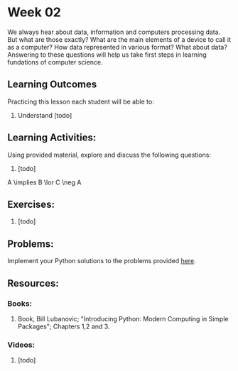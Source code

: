 # Week 02

We always hear about data, information and computers processing data. But what are those exactly? What are the main elements of a device to call it as a computer? How data represented in various format? What about data? Answering to these questions will help us take first steps in learning fundations of computer science.

## Learning Outcomes

Practicing this lesson each student will be able to:

1. Understand [todo]

## Learning Activities:

Using provided material, explore and discuss the following questions:

1. [todo]

A \implies B \lor C \neg A

## Exercises:

1. [todo]

## Problems:

Implement your Python solutions to the problems provided [here](https://github.com/afshinamighi/Courses/blob/main/basecamp/week01/inf-bc-w01-python.md).


## Resources:
### Books:
1. Book, Bill Lubanovic; "Introducing Python: Modern Computing in Simple Packages"; Chapters 1,2 and 3.

### Videos:
1. [todo]
